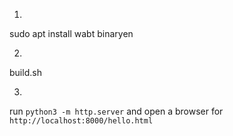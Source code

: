 1.

sudo apt install wabt binaryen

2.

build.sh

3.
run `python3 -m http.server` and open a browser for `http://localhost:8000/hello.html`